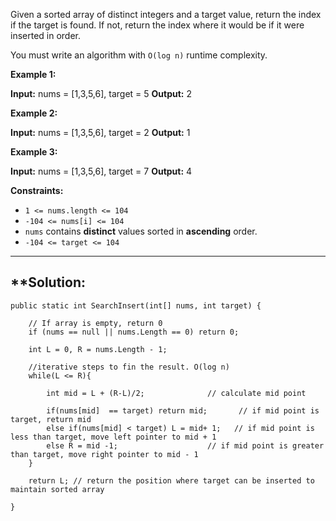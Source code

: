
Given a sorted array of distinct integers and a target value, return the index if the target is found. If not, return the index where it would be if it were inserted in order.

You must write an algorithm with `O(log n)` runtime complexity.

**Example 1:**

**Input:** nums = [1,3,5,6], target = 5
**Output:** 2

**Example 2:**

**Input:** nums = [1,3,5,6], target = 2
**Output:** 1

**Example 3:**

**Input:** nums = [1,3,5,6], target = 7
**Output:** 4

**Constraints:**

- `1 <= nums.length <= 104`
- `-104 <= nums[i] <= 104`
- `nums` contains **distinct** values sorted in **ascending** order.
- `-104 <= target <= 104`

---
## **Solution:

```
public static int SearchInsert(int[] nums, int target) {

	// If array is empty, return 0
	if (nums == null || nums.Length == 0) return 0;

	int L = 0, R = nums.Length - 1;

	//iterative steps to fin the result. O(log n)
	while(L <= R){

		int mid = L + (R-L)/2;              // calculate mid point

		if(nums[mid]  == target) return mid;       // if mid point is target, return mid
		else if(nums[mid] < target) L = mid+ 1;   // if mid point is less than target, move left pointer to mid + 1
		else R = mid -1;                    // if mid point is greater than target, move right pointer to mid - 1
	}

	return L; // return the position where target can be inserted to maintain sorted array

}
```
